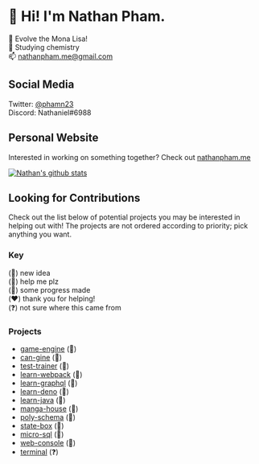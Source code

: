 # 👋 Hi! I'm Nathan Pham.
🥳 Evolve the Mona Lisa!  
📙 Studying chemistry  
📫 [nathanpham.me@gmail.com](mailto:nathanpham.me@gmail.com) 

## Social Media
Twitter: [@phamn23](https://twitter.com/phamn23)    
Discord: Nathaniel#6988  

## Personal Website
Interested in working on something together? Check out [nathanpham.me](https://nathanpham.me)

[![Nathan's github stats](https://github-readme-stats.vercel.app/api?username=nathan-pham&theme=radical&show_icons=true)](https://github.com/anuraghazra/github-readme-stats)

## Looking for Contributions
Check out the list below of potential projects you may be interested in helping out with! The projects are not ordered according to priority; pick anything you want.  

### Key
(🚀) new idea  
(🥺) help me plz  
(🔨) some progress made  
(❤️) thank you for helping!  
(❓) not sure where this came from  

### Projects
- [game-engine](https://github.com/nathan-pham/game-engine) (🔨)
- [can-gine](https://github.com/nathan-pham/can-gine) (🔨)
- [test-trainer](https://github.com/nathan-pham/test-trainer) (🚀)
- [learn-webpack](https://github.com/nathan-pham/learn-webpack) (🥺)
- [learn-graphql](https://github.com/nathan-pham/learn-graphql) (🥺)
- [learn-deno](https://github.com/nathan-pham/learn-deno) (🥺)
- [learn-java](https://github.com/nathan-pham/learn-java) (🔨)
- [manga-house](https://github.com/nathan-pham/manga-house) (🚀)
- [poly-schema](https://github.com/nathan-pham/poly-schema) (🚀)
- [state-box](https://github.com/nathan-pham/state-box) (🚀)
- [micro-sql](https://github.com/nathan-pham/micro-sql) (🔨)
- [web-console](https://github.com/nathan-pham/web-console) (🔨)
- [terminal](https://github.com/nathan-pham/terminal) (❓)
